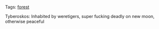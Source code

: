 Tags: [forest](Forests)

Tyberoskos: Inhabited by weretigers, super fucking deadly on new moon, otherwise peaceful